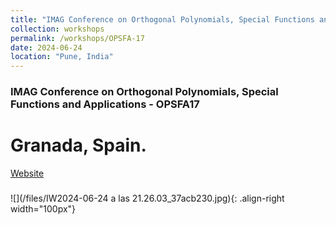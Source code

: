 ```yaml
---
title: "IMAG Conference on Orthogonal Polynomials, Special Functions and Applications - OPSFA17"
collection: workshops
permalink: /workshops/OPSFA-17
date: 2024-06-24
location: "Pune, India"
---
```


### IMAG Conference on Orthogonal Polynomials, Special Functions and Applications - OPSFA17
Granada, Spain.
====
[Website](https://opsfa17.com/)
##### 
![](/files/IW2024-06-24 a las 21.26.03_37acb230.jpg){: .align-right width="100px"}



